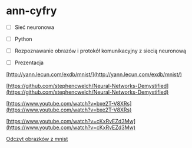 # ann-cyfry

- [ ] Sieć neuronowa
- [ ] Python
- [ ] Rozpoznawanie obrazów i protokół komunikacyjny z siecią neuronową
- [ ] Prezentacja


[http://yann.lecun.com/exdb/mnist/](http://yann.lecun.com/exdb/mnist/)

[https://github.com/stephencwelch/Neural-Networks-Demystified](https://github.com/stephencwelch/Neural-Networks-Demystified)

[https://www.youtube.com/watch?v=bxe2T-V8XRs](https://www.youtube.com/watch?v=bxe2T-V8XRs)

[https://www.youtube.com/watch?v=cKxRvEZd3Mw](https://www.youtube.com/watch?v=cKxRvEZd3Mw)

[Odczyt obrazków z mnist](http://cs.indstate.edu/~jkinne/cs475-f2011/code/mnistHandwriting.py)
